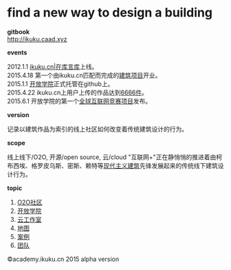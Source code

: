 find a new way to design a building 
========

**gitbook**  
http://ikuku.caad.xyz

**events**  

2012.1.1 [ikuku.cn|在库言库](http://www.ikuku.cn)上线。    
2015.4.18 第一个由ikuku.cn匹配而完成的[建筑项目](http://www.ikuku.cn/user/16943)开业。   
2015.1.1 [开放学院](http://academy.ikuku.cn)正式托管在github上。  
2015.4.22 ikuku.cn上用户上传的作品达到[6666件](http://www.ikuku.cn/project)。     
2015.6.1 开放学院的第一个[全球互联网竞赛项目](http://www.ikuku.cn/competition)发布。


**version**   

记录以建筑作品为索引的线上社区如何改变着传统建筑设计的行为。

**scope**    

线上线下/O2O, 开源/open source, 云/cloud "互联网+"正在静悄悄的推进着由柯布西埃、格罗皮乌斯、密斯、赖特等[现代主义建筑](https://en.wikipedia.org/wiki/Modern_architecture)先锋发展起来的传统线下建筑设计行为。


**topic**  

1. [O2O社区](o2o_sn.md)  
2. [开放学院](academy.md)   
3. [云工作室](studio.md)     
5. [地图](http://www.ikuku.cn/map.php)  
6. [案例](cases.md)
7. [团队](team.md)  


&copy;academy.ikuku.cn 2015 alpha version 
 
